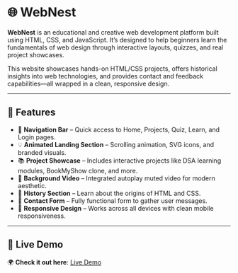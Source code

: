 # 🌐 WebNest

**WebNest** is an educational and creative web development platform built using HTML, CSS, and JavaScript. It’s designed to help beginners learn the fundamentals of web design through interactive layouts, quizzes, and real project showcases.

This website showcases hands-on HTML/CSS projects, offers historical insights into web technologies, and provides contact and feedback capabilities—all wrapped in a clean, responsive design.

---

## 🚀 Features

- 🧭 **Navigation Bar** – Quick access to Home, Projects, Quiz, Learn, and Login pages.  
- 💡 **Animated Landing Section** – Scrolling animation, SVG icons, and branded visuals.  
- 📚 **Project Showcase** – Includes interactive projects like DSA learning modules, BookMyShow clone, and more.  
- 🎥 **Background Video** – Integrated autoplay muted video for modern aesthetic.  
- 📖 **History Section** – Learn about the origins of HTML and CSS.  
- 📝 **Contact Form** – Fully functional form to gather user messages.  
- 📱 **Responsive Design** – Works across all devices with clean mobile responsiveness.

---

## 🔗 Live Demo

🌍 **Check it out here**: [Live Demo](https://zippy-unicorn-d24e33.netlify.app/)



